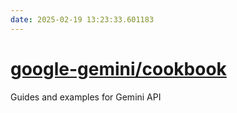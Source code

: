 ```yaml
---
date: 2025-02-19 13:23:33.601183
---
```


# [google-gemini/cookbook](https://github.com/google-gemini/cookbook)

Guides and examples for Gemini API